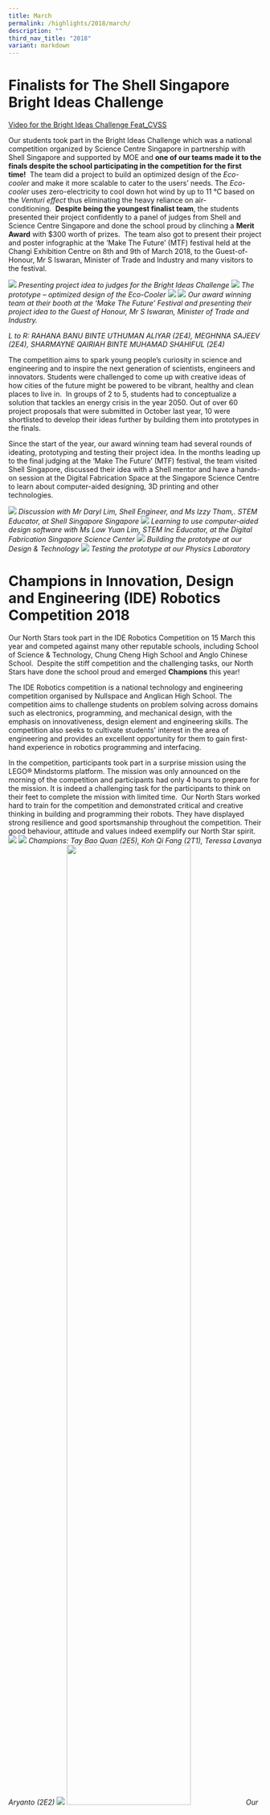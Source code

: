 ```yaml
---
title: March
permalink: /highlights/2018/march/
description: ""
third_nav_title: "2018"
variant: markdown
---
```

# Finalists for The Shell Singapore Bright Ideas Challenge

[Video for the Bright Ideas Challenge Feat\_CVSS](https://youtu.be/URqL0N1GRYg)

Our students took part in the&nbsp;Bright Ideas Challenge which was a national competition organized by Science Centre Singapore in partnership with Shell Singapore and supported by MOE and&nbsp;**one of our teams made it to the finals despite the school participating in the competition for the first time!**&nbsp;&nbsp;The team did a project to build an optimized design of the&nbsp;_Eco-cooler_&nbsp;and make it more scalable to cater to the users’ needs. The&nbsp;_Eco-cooler_&nbsp;uses zero-electricity to cool down hot wind by up to 11 °C based on the&nbsp;_Venturi effect_&nbsp;thus eliminating the heavy reliance on air-conditioning.&nbsp;&nbsp;**Despite being the youngest finalist team**, the students presented their project confidently to a panel of judges from Shell and Science Centre Singapore and done the school proud by clinching a&nbsp;**Merit Award**&nbsp;with $300 worth of prizes.&nbsp; The team also got to present their project and poster infographic at the ‘Make The Future’ (MTF) festival held at the Changi Exhibition Centre on 8th&nbsp;and 9th&nbsp;of March 2018, to the Guest-of-Honour, Mr S Iswaran, Minister of Trade and Industry and many visitors to the festival.

![](/images/BIC1.png)
_Presenting project idea to judges for the Bright Ideas Challenge_
![](/images/BIC2.jpeg)
_The prototype – optimized design of the Eco-Cooler_
![](/images/disc5.jpeg)
![](/images/disc7.jpeg)
_Our award winning team at their booth at the ‘Make The Future’ Festival and presenting their project idea to the Guest of Honour, Mr S Iswaran, Minister of Trade and Industry._ <br>

_L to R: RAHANA BANU BINTE UTHUMAN ALIYAR (2E4), MEGHNNA SAJEEV (2E4), SHARMAYNE QAIRIAH BINTE MUHAMAD SHAHIFUL (2E4)_

The competition aims to spark young people’s curiosity in science and engineering&nbsp;and to inspire the next generation of scientists, engineers and innovators. Students were challenged to come up with creative ideas of how cities of the future might be powered to be vibrant, healthy and clean places to live in.&nbsp; In groups of 2 to 5, students had to conceptualize a solution that tackles an energy crisis in the year 2050. Out of over 60 project proposals that were submitted in October last year, 10 were shortlisted to develop their ideas further by building them into prototypes in the finals.  
  

Since the start of the year, our award winning team had several rounds of ideating, prototyping and testing their project idea. In the months leading up to the final judging at the ‘Make The Future’ (MTF) festival, the team visited Shell Singapore, discussed their idea with a Shell mentor and have a hands-on session at the Digital Fabrication Space at the Singapore Science Centre to learn about computer-aided designing, 3D printing and other technologies.  

![](/images/Disc.jpeg)
_Discussion with Mr Daryl Lim, Shell Engineer, and Ms Izzy Tham,. STEM Educator, at Shell Singapore Singapore_
![](/images/disc2.jpeg)
_Learning to use computer-aided design software with Ms Low Yuan Lim, STEM Inc Educator, at the Digital Fabrication Singapore Science Center_
![](/images/disc3.jpeg)
_Building the prototype at our Design &amp; Technology_
![](/images/disc4.jpeg)
_Testing the prototype at our Physics Laboratory_

# Champions in Innovation, Design and Engineering (IDE) Robotics Competition 2018
Our North Stars took part in the IDE Robotics Competition on 15 March this year and competed against many other reputable schools, including School of Science &amp; Technology, Chung Cheng High School and Anglo Chinese School.&nbsp; Despite the stiff competition and the challenging tasks, our North Stars have done the school proud and emerged&nbsp;**Champions**&nbsp;this year!  
 
The IDE Robotics competition is a national technology and engineering competition organised by Nullspace and Anglican High School. The competition aims to challenge students on problem solving across domains such as electronics, programming, and mechanical design, with the emphasis on innovativeness, design element and engineering skills. The competition also seeks to cultivate students' interest in the area of engineering and provides an excellent opportunity for them to gain first-hand experience in robotics programming and interfacing.  

In the competition, participants took part in a surprise mission using the LEGO® Mindstorms platform. The mission was only announced on the morning of the competition and participants had only 4 hours to prepare for the mission. It is indeed a challenging task for the participants to think on their feet to complete the mission with limited time. &nbsp;Our North Stars worked hard to train for the competition and demonstrated critical and creative thinking in building and programming their robots. They have displayed strong resilience and good sportsmanship throughout the competition. Their good behaviour, attitude and values indeed exemplify our North Star spirit.
![](/images/ide_1.jpeg)
![](/images/ide_2.jpeg)
_Champions: Tay Bao Quan (2E5), Koh Qi Fang (2T1), Teressa Lavanya Aryanto (2E2)_
![](/images/ide_3.jpeg)
<img src="/images/ide_4.jpeg" style="width:70%">
_Our students in action during the competition_

# 2018 North Zone Secondary Schools Chinese Speech Competition
Two of our North Stars have done us proud in the 2018 North Zone Secondary Schools Chinese Speech Competition organised by North 5 School Cluster on 22 Mar 2018. Despite the first time our school participated in this competition and facing stiff competitions from 30 students from about 10 participating schools, Tan Hong Ming (4E4) clinched the&nbsp;**Third position**, while Darren Yeo (4E5) won a&nbsp;**Consolation Prize**!

![](/images/csc1.jpeg)
<img src="/images/csc2.jpeg" style="width:75%">
Participants were required to deliver a speech based on the theme "Life" （生活）. &nbsp;Tan Hong Ming spoke on the topic “Which dialect are you from? I am a Hokkien” （你是什么人？我是福建人）. In his speech, he shared about the customs and traditions of the Hokkiens. He even surprised the judges and audience with tunes from famous Hokkien songs. &nbsp;Darren Yeo spoke on the topic “How Technology Changes our Life” （科技改变生活）. &nbsp;In his speech, he expounded on how technology had benefitted our daily lives and demonstrated it by concluding his speech with a selfie with the audience!
![](/images/csc3.jpeg)
![](/images/csc4.jpeg)

Our North Stars trained under Ms Koh Bee Choo, our Subject Head for CL and put in great effort in this competition. They overcame their nervousness on stage and were confident and expressive in delivering their speeches, winning praises from the judges.&nbsp; Well done, North Stars!